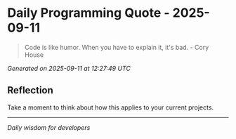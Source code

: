 # Daily Programming Quote - 2025-09-11

> Code is like humor. When you have to explain it, it's bad. - Cory House

*Generated on 2025-09-11 at 12:27:49 UTC*

## Reflection

Take a moment to think about how this applies to your current projects.

---
*Daily wisdom for developers*
